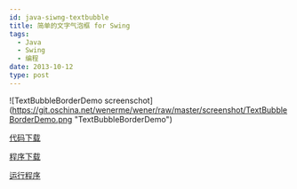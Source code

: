 ```yaml
---
id: java-siwng-textbubble
title: 简单的文字气泡框 for Swing
tags:
  - Java
  - Swing
  - 编程
date: 2013-10-12
type: post
---
```



![TextBubbleBorderDemo screenschot]
(https://git.oschina.net/wenerme/wener/raw/master/screenshot/TextBubbleBorderDemo.png "TextBubbleBorderDemo")

[代码下载](http://resources.wener.me/java/TextBubbleBorderDemo.java)

[程序下载](http://resources.wener.me/java/TextBubbleBorderDemo.jar)

[运行程序](http://resources.wener.me/java/TextBubbleBorderDemo.jnlp)
